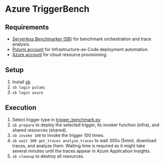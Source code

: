 # Azure TriggerBench

## Requirements

* [Serverless Benchmarker (SB)](../serverless-benchmarker/README.md) for benchmark orchestration and trace analysis.
* [Pulumi account](https://www.pulumi.com/docs/intro/pulumi-service/accounts/) for Infrastructure-as-Code deployment automation.
* [Azure account](../serverless-benchmarker/docs/Azure.md) for cloud resource provisioning.

## Setup

1. Install [sb](../serverless-benchmarker/README.md)
2. `sb login pulumi`
3. `sb login azure`

## Execution

1. Select trigger type in [trigger_benchmark.py](./trigger_benchmark.py)
2. `sb prepare` to deploy the selected trigger, its invoker function (infra), and shared resources (shared).
3. `sb invoke 100` to invoke the trigger 100 times.
4. `sb wait 300 get_traces analyze_traces` to wait 300s (5min), download traces, and analyze them. Waiting time is required as it might take several minutes until the traces appear in Azure Application Insights.
5. `sb cleanup` to destroy all resources.
